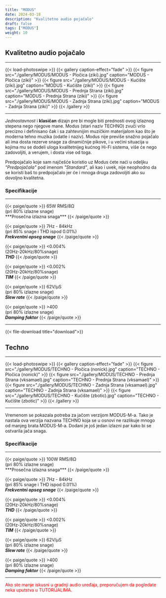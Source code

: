 ```yaml
---
title: "MODUS"
date: 2024-03-18
description: "Kvalitetno audio pojačalo"
draft: false
tags: ["MODUS"]
weight: 10
---
```

## Kvalitetno audio pojačalo

<hr>
{{< load-photoswipe >}}
{{< gallery caption-effect="fade" >}}
  {{< figure src="./gallery/MODUS/MODUS - Pločica (ziki).jpg" caption="MODUS - Pločica (ziki)" >}}
  {{< figure src="./gallery/MODUS/MODUS - Kućište (ziki).jpg" caption="MODUS - Kućište (ziki)" >}}
  {{< figure src="./gallery/MODUS/MODUS - Prednja Strana (ziki).jpg" caption="MODUS - Prednja Strana (ziki)" >}}
  {{< figure src="./gallery/MODUS/MODUS - Zadnja Strana (ziki).jpg" caption="MODUS - Zadnja Strana (ziki)" >}}
{{< /gallery >}}
<hr>

*Jednostavnost* i **klasičan** dizajn pre bi mogle biti prednosti ovog izlaznog stepena nego njegove mane. Modus (stari naziv TECHNO) zvuči vrlo precizno i definisano čak i sa zahtevnijim muzičkim materijalom kao što je moderna tehno muzika (odatle i naziv). Modus nije previše snažno pojačalo ali ima dosta rezerve snage za dinamičnije pikove, i u većini situacija u kojima mu se dodeli uloga kvalitetnijeg kućnog Hi-Fi sistema, više će nego zadovoljiti, a verujem, i dosta vise od toga.

Predpojačalo koje sam najčešće koristio uz Modus ćete naći u odeljku *"Predpojačala"* pod imenom *"Standard"*, ali kao i uvek, nije neophodno da se koristi baš to predpojačalo jer će i mnoga druga zadovoljiti ako su dovoljno kvalitetna.

### Specifikacije
<hr>
{{< paige/quote >}}
65W RMS/8Ω<br>(pri 80% izlazne snage)<br>***Prosečna izlazna snaga***
{{< /paige/quote >}}

{{< paige/quote >}}
7Hz - 84kHz<br>(pri 85% snage i THD ispod 0.01%)<br>***Frekventni opseg snage***
{{< /paige/quote >}}

{{< paige/quote >}}
<0.004%<br>(20Hz-20kHz/80%snage)<br>***THD***
{{< /paige/quote >}}

{{< paige/quote >}}
<0.002%<br>(20Hz-20kHz/80%snage)<br>***TIM***
{{< /paige/quote >}}

{{< paige/quote >}}
62V/μS<br>(pri 80% izlazne snage)<br>***Slew rate***
{{< /paige/quote >}}

{{< paige/quote >}}
&#62;400<br>(pri 80% izlazne snage)<br>***Damping faktor***
{{< /paige/quote >}}
<hr>

{{< file-download title="download">}}

## Techno

<hr>
{{< load-photoswipe >}}
{{< gallery caption-effect="fade" >}}
  {{< figure src="./gallery/MODUS/TECHNO - Pločica (nonick).jpg" caption="TECHNO - Pločica (nonick)" >}}
  {{< figure src="./gallery/MODUS/TECHNO - Prednja Strana (vksamael).jpg" caption="TECHNO - Prednja Strana (vksamael)" >}}
  {{< figure src="./gallery/MODUS/TECHNO - Zadnja Strana (vksamael).jpg" caption="TECHNO - Zadnja Strana (vksamael)" >}}
  {{< figure src="./gallery/MODUS/TECHNO - Kućište (zbotic).jpg" caption="TECHNO - Kućište (zbotic)" >}}
{{< /gallery >}}
<hr>

Vremenom se pokazala potreba za jačom verzijom MODUS-M-a. Tako je nastala ova verzija nazvana TECHNO koja se u osnovi ne razlikuje mnogo od manjeg brata MODUS-M-a. Dodani je još jedan izlazni par kako bi se ostvarila jača snaga.

### Specifikacije
<hr>
{{< paige/quote >}}
100W RMS/8Ω<br>(pri 80% izlazne snage)<br>***Prosečna izlazna snaga***
{{< /paige/quote >}}

{{< paige/quote >}}
7Hz - 84kHz<br>(pri 85% snage i THD ispod 0.01%)<br>***Frekventni opseg snage***
{{< /paige/quote >}}

{{< paige/quote >}}
<0.004%<br>(20Hz-20kHz/80%snage)<br>***THD***
{{< /paige/quote >}}

{{< paige/quote >}}
<0.002%<br>(20Hz-20kHz/80%snage)<br>***TIM***
{{< /paige/quote >}}

{{< paige/quote >}}
62V/μS<br>(pri 80% izlazne snage)<br>***Slew rate***
{{< /paige/quote >}}

{{< paige/quote >}}
&#62;400<br>(pri 80% izlazne snage)<br>***Damping faktor***
{{< /paige/quote >}}
<hr>

<p style="color: red;" class="text-center">Ako ste manje iskusni u gradnji audio uređaja, preporučujem da pogledate neka uputstva u TUTORIJALIMA.</p>
